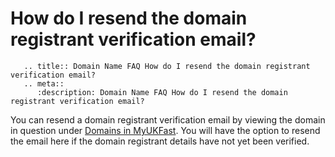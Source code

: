 # How do I resend the domain registrant verification email?

```eval_rst
   .. title:: Domain Name FAQ How do I resend the domain registrant verification email?
   .. meta::
      :description: Domain Name FAQ How do I resend the domain registrant verification email?
```


You can resend a domain registrant verification email by viewing the domain in question under [Domains in MyUKFast](https://portal.ans.co.uk/domains/index.php). You will have the option to resend the email here if the domain registrant details have not yet been verified.

